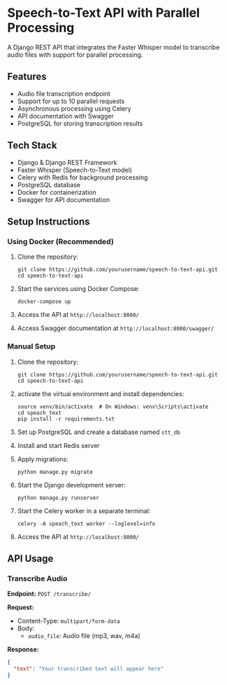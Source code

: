# Speech-to-Text API with Parallel Processing

A Django REST API that integrates the Faster Whisper model to transcribe audio files with support for parallel processing.

## Features

- Audio file transcription endpoint
- Support for up to 10 parallel requests
- Asynchronous processing using Celery
- API documentation with Swagger
- PostgreSQL for storing transcription results

## Tech Stack

- Django & Django REST Framework
- Faster Whisper (Speech-to-Text model)
- Celery with Redis for background processing
- PostgreSQL database
- Docker for containerization
- Swagger for API documentation

## Setup Instructions

### Using Docker (Recommended)

1. Clone the repository:
   ```
   git clone https://github.com/yourusername/speech-to-text-api.git
   cd speech-to-text-api
   ```

2. Start the services using Docker Compose:
   ```
   docker-compose up
   ```

3. Access the API at `http://localhost:8000/`

4. Access Swagger documentation at `http://localhost:8000/swagger/`

### Manual Setup

1. Clone the repository:
   ```
   git clone https://github.com/yourusername/speech-to-text-api.git
   cd speech-to-text-api
   ```

2. activate the virtual environment and install dependencies:
   ```
   source venv/bin/activate  # On Windows: venv\Scripts\activate
   cd speach_text
   pip install -r requirements.txt
   ```

3. Set up PostgreSQL and create a database named `stt_db`

4. Install and start Redis server

5. Apply migrations:
   ```
   python manage.py migrate
   ```

6. Start the Django development server:
   ```
   python manage.py runserver
   ```

7. Start the Celery worker in a separate terminal:
   ```
   celery -A speach_text worker --loglevel=info
   ```

8. Access the API at `http://localhost:8000/`

## API Usage

### Transcribe Audio

**Endpoint:** `POST /transcribe/`

**Request:**
- Content-Type: `multipart/form-data`
- Body:
  - `audio_file`: Audio file (mp3, wav, m4a)

**Response:**
```json
{
  "text": "Your transcribed text will appear here"
}
```

